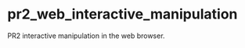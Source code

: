 pr2_web_interactive_manipulation
================================

PR2 interactive manipulation in the web browser.
